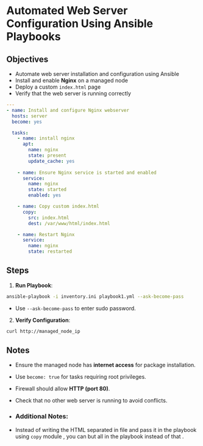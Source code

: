 # Automated Web Server Configuration Using Ansible Playbooks

## Objectives

- Automate web server installation and configuration using Ansible
- Install and enable **Nginx** on a managed node
- Deploy a custom `index.html` page
- Verify that the web server is running correctly
```yaml
---
- name: Install and configure Nginx webserver
  hosts: server
  become: yes

  tasks:
    - name: install nginx
      apt:
        name: nginx
        state: present
        update_cache: yes
        
    - name: Ensure Nginx service is started and enabled
      service:
        name: nginx
        state: started
        enabled: yes

    - name: Copy custom index.html 
      copy:
        src: index.html
        dest: /var/www/html/index.html

    - name: Restart Nginx
      service:
        name: nginx
        state: restarted
```


## Steps

1. **Run Playbook**:

```bash
ansible-playbook -i inventory.ini playbook1.yml --ask-become-pass
```

- Use `--ask-become-pass` to enter sudo password.
2. **Verify Configuration**:

```bash
curl http://managed_node_ip
```

## Notes

- Ensure the managed node has **internet access** for package installation.

- Use `become: true` for tasks requiring root privileges.

- Firewall should allow **HTTP (port 80)**.

- Check that no other web server is running to avoid conflicts.

- ### Additional Notes:
   
- Instead of writing the HTML separated in file and pass it in the playbook using `copy`  module , you can but all in the playbook instead of that . 


                   
